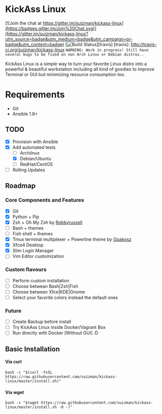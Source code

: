 # KickAss Linux

[![Join the chat at https://gitter.im/suizman/kickass-linux](https://badges.gitter.im/Join%20Chat.svg)](https://gitter.im/suizman/kickass-linux?utm_source=badge&utm_medium=badge&utm_campaign=pr-badge&utm_content=badge)
[![Build Status](http://img.shields.io/travis/suizman/kickass-linux.svg?style=flat-square)][travis]
[travis]: http://travis-ci.org/suizman/kickass-linux
```WARNING: Work in progress! Still have several bugs to be fixed on non Arch Linux or Debian distros..```

KickAss Linux is a simple way to turn your favorite Linux distro into a powerful & beautiful workstation including all kind of goodies to improve Terminal or GUI but minimizing resource consumption too.

# Requirements

* Git
* Ansible 1.8+

## TODO

- [x] Provision with Ansible
- [x] Add automated tests
  - [ ] Archlinux
  - [x] Debian/Ubuntu
  - [ ] RedHat/CentOS
- [ ] Rolling Updates

## Roadmap

### Core Components and Features

- [x] Git
- [x] Python + Pip
- [x] Zsh + Oh My Zsh by [Robbyrussell](https://github.com/robbyrussell/oh-my-zsh)
- [ ] Bash + themes
- [ ] Fish shell + themes
- [x] Tmux terminal multiplexer + Powerline theme by [Gpakosz](https://github.com/gpakosz/.tmux.git)
- [x] Xfce4 Desktop
- [x] Slim Login Manager
- [ ] Vim Editor customization

### Custom flavours

- [ ] Perform custom installation
- [ ] Choose betwean Bash|Zsh|Fish
- [ ] Choose betwean Xfce|KDE|Gnome
- [ ] Select your favorite colors instead the default ones

### Future
- [ ] Create Backup before install
- [ ] Try KickAss Linux inside Docker/Vagrant Box
- [ ] Run directly with Docker [Without GUI] :D

## Basic Installation

#### Via curl
```bash -c "$(curl -fsSL https://raw.githubusercontent.com/suizman/kickass-linux/master/install.sh)"```

#### Via wget
```bash -c "$(wget https://raw.githubusercontent.com/suizman/kickass-linux/master/install.sh -O -)"```
